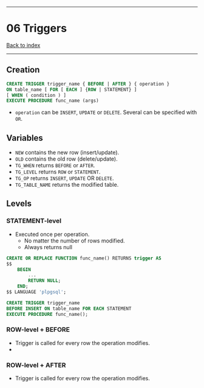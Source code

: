 
---
# 06 Triggers

[Back to index](../../index.md)

---
## Creation
```sql
CREATE TRIGGER trigger_name { BEFORE | AFTER } { operation }
ON table_name [ FOR [ EACH ] {ROW | STATEMENT} ]
[ WHEN ( condition ) ]
EXECUTE PROCEDURE func_name (args)
```

- `operation` can be `INSERT`, `UPDATE` or `DELETE`. Several can be specified with `OR`.
## Variables
- `NEW` contains the new row (insert/update).
- `OLD` contains the old row (delete/update).
- `TG_WHEN` returns `BEFORE` or `AFTER`.
- `TG_LEVEL` returns `ROW` or `STATEMENT`.
- `TG_OP` returns `INSERT`, `UPDATE` OR `DELETE`.
- `TG_TABLE_NAME` returns the modified table.
## Levels
### STATEMENT-level
- Executed once per operation.
	- No matter the number of rows modified.
	- Always returns null
```sql
CREATE OR REPLACE FUNCTION func_name() RETURNS trigger AS
$$
	BEGIN
		...
		RETURN NULL;
	END;
$$ LANGUAGE 'plpgsql';

CREATE TRIGGER trigger_name
BEFORE INSERT ON table_name FOR EACH STATEMENT
EXECUTE PROCEDURE func_name();
```
### ROW-level + BEFORE
- Trigger is called for every row the operation modifies.
- 


### ROW-level + AFTER
- Trigger is called for every row the operation modifies.